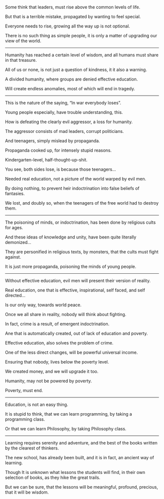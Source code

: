 Some think that leaders,
must rise above the common levels of life.

But that is a terrible mistake,
propagated by wanting to feel special.

Everyone needs to rise,
growing all the way up is not optional.

There is no such thing as simple people,
it is only a matter of upgrading our view of the world.

---

Humanity has reached a certain level of wisdom,
and all humans must share in that treasure.

All of us or none, is not just a question of kindness,
it it also a warning.

A divided humanity,
where groups are denied effective education.

Will create endless anomalies,
most of which will end in tragedy.

---

This is the nature of the saying,
“In war everybody loses”.

Young people especially,
have trouble understanding, this.

How is defeating the clearly evil aggressor,
a loss for humanity.

The aggressor consists of mad leaders,
corrupt politicians.

And teenagers,
simply mislead by propaganda.

Propaganda cooked up,
for intensely stupid reasons.

Kindergarten-level,
half-thought-up-shit.

You see, both sides lose,
is because those teenagers…

Needed real education,
not a picture of the world warped by evil men.

By doing nothing,
to prevent heir indoctrination into false beliefs of fantasies.

We lost, and doubly so,
when the teenagers of the free world had to destroy them.

---

The poisoning of minds, or indoctrination,
has been done by religious cults for ages.

And these ideas of knowledge and unity,
have been quite literally demonized…

They are personified in religious texts,
by monsters, that the cults must fight against.

It is just more propaganda,
poisoning the minds of young people.

---

Without effective education,
evil men will present their version of reality.

Real education, one that is effective,
inspirational, self faced, and self directed…

Is our only way,
towards world peace.

Once we all share in reality,
nobody will think about fighting.

In fact, crime is a result,
of emergent indoctrination.

Ane that is automatically created,
out of lack of education and poverty.

Effective education,
also solves the problem of crime.

One of the less direct changes,
will be powerful universal income.

Ensuring that nobody,
lives below the poverty level.

We created money,
and we will upgrade it too.

Humanity,
may not be powered by poverty.

Poverty,
must end.

---

Education,
is not an easy thing.

It is stupid to think, that we can learn programming,
by taking a programming class.

Or that we can learn Philosophy,
by taking Philosophy class.

---

Learning requires serenity and adventure,
and the best of the books written by the clearest of thinkers.

The new school, has already been built,
and it is in fact, an ancient way of learning.

Though It is unknown what lessons the students will find,
in their own selection of books, as they hike the great trails.

But we can be sure,
that the lessons will be meaningful, profound, precious, that it will be wisdom.
